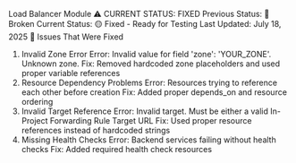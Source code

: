 Load Balancer Module
⚠️ CURRENT STATUS: FIXED
Previous Status: 🔴 Broken
Current Status: 🟡 Fixed - Ready for Testing
Last Updated: July 18, 2025
🐛 Issues That Were Fixed
1. Invalid Zone Error
Error: Invalid value for field 'zone': 'YOUR_ZONE'. Unknown zone.
Fix: Removed hardcoded zone placeholders and used proper variable references
2. Resource Dependency Problems
Error: Resources trying to reference each other before creation
Fix: Added proper depends_on and resource ordering
3. Invalid Target Reference
Error: Invalid target. Must be either a valid In-Project Forwarding Rule Target URL
Fix: Used proper resource references instead of hardcoded strings
4. Missing Health Checks
Error: Backend services failing without health checks
Fix: Added required health check resources